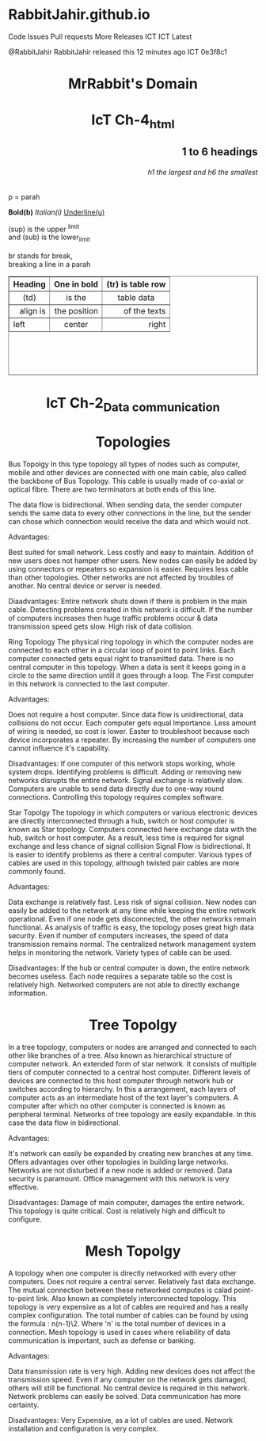 # RabbitJahir.github.io



Code
Issues
Pull requests
More
Releases ICT
ICT
Latest

@RabbitJahir RabbitJahir released this 12 minutes ago
 ICT
 0e3f8c1 

<title>ICT</title>
<h1 align="center">MrRabbit's Domain</h1>
<h1 align="center">IcT Ch-4<sub>html</sub>
</h1>

<h2 align="right">1 to 6 headings</h2>
<h6 align="right">h1 the largest and h6   
the smallest</h6>

<p>
  p = parah
</p>
<p> 
  <b>Bold(b)</b> 
  <i>Italian(i)</i> 
  <u>Underline(u)</u><br>
</p>

<p>
  (sup) is the upper <sup>limit</sup>
  <br>
  and (sub) is the lower<sub>limit</sub>
  <br>
  <br>
  br stands for break, 
  <br>
  breaking a line in a parah
</p>


<table border="1" style="width:100%"  
height="200px" >
 
    
 <tr align="left">
   <th>Heading</th>
   <th>One in bold</th>
   <th>(tr) is table row</th>  
 </tr>
 
 <tr align="center">
   <td>(td)</td>
   <td>is the</td>
   <td>table data</td>
 </tr>
 
 <tr align="right">
   <td>align is</td>
   <td>the position</td>
   <td>of the texts</td>
   
 <tr>
   <td align="left">left</td>
   <td align="center">center</td>
   <td align="right">right</td>
 </tr>
     
 </tr>
</table>

<h1 align="center">IcT Ch-2<sub>Data      
communication</sub>
</h1>
<h1 align="center">Topologies</h1>

<p>
Bus Topolgy
In this type topology all types of nodes such as computer, mobile and other devices are connected with one main cable, also called the backbone of Bus Topology. This cable is usually made of co-axial or optical fibre. There are two terminators at both ends of this line.

The data flow is bidirectional. When sending data, the sender computer sends the same data to every other connections in the line, but the sender can chose which connection would receive the data and which would not.




Advantages:

Best suited for small network.
Less costly and easy to maintain.
Addition of new users does not hamper other users.
New nodes can easily be added by using connectors or repeaters so expansion is easier.
Requires less cable than other topologies.
Other networks are not affected by troubles of another.
No central device or server is needed.


Diaadvantages:
Entire network shuts down if there is problem in the main cable.
Detecting problems created in this network is difficult.
If the number of computers increases then huge traffic problems occur & data transmission speed gets slow.
High risk of data collision.

Ring Topology
The physical ring topology in which the computer nodes are connected to each other in a circular loop of point to point links. Each computer connected gets equal right to transmitted data. There is no central computer in this topology. When a data is sent it keeps going in a circle to the same direction untill it goes through a loop. The First computer in this network is connected to the last computer.




Advantages:

Does not require a host computer.
Since data flow is unidirectional, data collisions do not occur.
Each computer gets equal Importance.
Less amount of wiring is needed, so cost is lower.
Easter to troubleshoot because each device incorporates a repeater.
By increasing the number of computers one cannot influence it's capability.


Disadvantages:
If one computer of this network stops working, whole system drops.
Identifying problems is difficult.
Adding or removing new networks disrupts the entire network.
Signal exchange is relatively slow.
Computers are unable to send data directly due to one-way round connections.
Controlling this topology requires complex software.

Star Topolgy
The topology in which computers or various electronic devices are directly interconnected through a hub, switch or host computer is known as Star topology. Computers connected here exchange data with the hub, switch or host computer. As a result, less time is required for signal exchange and less chance of signal collision Signal Flow is bidirectional. It is easier to identify problems as there a central computer. Various types of cables are used in this topology, although twisted pair cables are more commonly found.




Advantages:

Data exchange is relatively fast.
Less risk of signal collision.
New nodes can easily be added to the network at any time while keeping the entire network operational.
Even if one node gets disconnected, the other networks remain functional.
As analysis of traffic is easy, the topology poses great high data security.
Even if number of computers increases, the speed of data transmission remains normal.
The centralized network management system helps in monitoring the network.
Variety types of cable can be used.


Disadvantages:
If the hub or central computer is down, the entire network becomes useless.
Each node requires a separate table so the cost is relatively high.
Networked computers are not able to directly exchange information.

<h1 align="center">Tree Topolgy<br></h1>
In a tree topology, computers or nodes are arranged and connected to each other like branches of a tree. Also known as hierarchical structure of computer network. An extended form of star network. It consists of multiple tiers of computer connected to a central host computer. Different levels of devices are connected to this host computer through network hub or switches according to hierarchy. In this a arrangement, each layers of computer acts as an intermediate host of the text layer's computers. A computer after which no other computer is connected is known as peripheral terminal. Networks of tree topology are easily expandable. In this case the data flow in bidirectional.




Advantages:

It's network can easily be expanded by creating new branches at any time.
Offers advantages over other topologies in building large networks.
Networks are not disturbed if a new node is added or removed.
Data security is paramount.
Office management with this network is very effective.


Disadvantages:
Damage of main computer, damages the entire network.
This topology is quite critical.
Cost is relatively high and difficult to configure.

<h1 align="center">Mesh Topolgy<br></h1>
A topology when one computer is directly networked with every other computers. Does not require a central server. Relatively fast data exchange. The mutual connection between these networked computes is calad point-to-point link. Also known as completely interconnected topology. This topology is very expensive as a lot of cables are required and has a really complex configuration. The total number of cables can be found by using the formula : n(n-1)\2. Where 'n' is the total number of devices in a connection. Mesh topology is used in cases where reliability of data communication is important, such as defense or banking.




Advantages:

Data transmission rate is very high.
Adding new devices does not affect the transmission speed.
Even if any computer on the network gets damaged, others will still be functional.
No central device is required in this network.
Network problems can easily be solved.
Data communication has more certainty.


Disadvantages:
Very Expensive, as a lot of cables are used.
Network installation and configuration is very complex.
